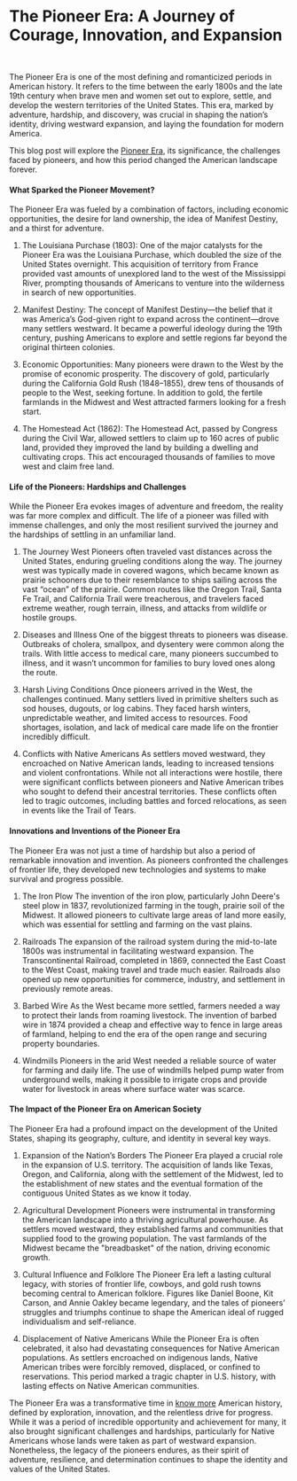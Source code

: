 <p><!-- x-tinymce/html --></p>
<h1>The Pioneer Era: A Journey of Courage, Innovation, and Expansion</h1>
<p>&nbsp;</p>
<p><!-- x-tinymce/html --></p>
<p>The Pioneer Era is one of the most defining and romanticized periods in American history. It refers to the time between the early 1800s and the late 19th century when brave men and women set out to explore, settle, and develop the western territories of the United States. This era, marked by adventure, hardship, and discovery, was crucial in shaping the nation&rsquo;s identity, driving westward expansion, and laying the foundation for modern America.</p>
<p>This blog post will explore the <a href="https://www.pioneerera.com/">Pioneer Era</a>, its significance, the challenges faced by pioneers, and how this period changed the American landscape forever.</p>
<h4>What Sparked the Pioneer Movement?</h4>
<p>The Pioneer Era was fueled by a combination of factors, including economic opportunities, the desire for land ownership, the idea of Manifest Destiny, and a thirst for adventure.</p>
<ol>
<li>
<p>The Louisiana Purchase (1803): One of the major catalysts for the Pioneer Era was the Louisiana Purchase, which doubled the size of the United States overnight. This acquisition of territory from France provided vast amounts of unexplored land to the west of the Mississippi River, prompting thousands of Americans to venture into the wilderness in search of new opportunities.</p>
</li>
<li>
<p>Manifest Destiny: The concept of Manifest Destiny&mdash;the belief that it was America&rsquo;s God-given right to expand across the continent&mdash;drove many settlers westward. It became a powerful ideology during the 19th century, pushing Americans to explore and settle regions far beyond the original thirteen colonies.</p>
</li>
<li>
<p>Economic Opportunities: Many pioneers were drawn to the West by the promise of economic prosperity. The discovery of gold, particularly during the California Gold Rush (1848&ndash;1855), drew tens of thousands of people to the West, seeking fortune. In addition to gold, the fertile farmlands in the Midwest and West attracted farmers looking for a fresh start.</p>
</li>
<li>
<p>The Homestead Act (1862): The Homestead Act, passed by Congress during the Civil War, allowed settlers to claim up to 160 acres of public land, provided they improved the land by building a dwelling and cultivating crops. This act encouraged thousands of families to move west and claim free land.</p>
</li>
</ol>
<h4>Life of the Pioneers: Hardships and Challenges</h4>
<p>While the Pioneer Era evokes images of adventure and freedom, the reality was far more complex and difficult. The life of a pioneer was filled with immense challenges, and only the most resilient survived the journey and the hardships of settling in an unfamiliar land.</p>
<ol>
<li>
<p>The Journey West Pioneers often traveled vast distances across the United States, enduring grueling conditions along the way. The journey west was typically made in covered wagons, which became known as prairie schooners due to their resemblance to ships sailing across the vast &ldquo;ocean&rdquo; of the prairie. Common routes like the Oregon Trail, Santa Fe Trail, and California Trail were treacherous, and travelers faced extreme weather, rough terrain, illness, and attacks from wildlife or hostile groups.</p>
</li>
<li>
<p>Diseases and Illness One of the biggest threats to pioneers was disease. Outbreaks of cholera, smallpox, and dysentery were common along the trails. With little access to medical care, many pioneers succumbed to illness, and it wasn&rsquo;t uncommon for families to bury loved ones along the route.</p>
</li>
<li>
<p>Harsh Living Conditions Once pioneers arrived in the West, the challenges continued. Many settlers lived in primitive shelters such as sod houses, dugouts, or log cabins. They faced harsh winters, unpredictable weather, and limited access to resources. Food shortages, isolation, and lack of medical care made life on the frontier incredibly difficult.</p>
</li>
<li>
<p>Conflicts with Native Americans As settlers moved westward, they encroached on Native American lands, leading to increased tensions and violent confrontations. While not all interactions were hostile, there were significant conflicts between pioneers and Native American tribes who sought to defend their ancestral territories. These conflicts often led to tragic outcomes, including battles and forced relocations, as seen in events like the Trail of Tears.</p>
</li>
</ol>
<h4>Innovations and Inventions of the Pioneer Era</h4>
<p>The Pioneer Era was not just a time of hardship but also a period of remarkable innovation and invention. As pioneers confronted the challenges of frontier life, they developed new technologies and systems to make survival and progress possible.</p>
<ol>
<li>
<p>The Iron Plow The invention of the iron plow, particularly John Deere's steel plow in 1837, revolutionized farming in the tough, prairie soil of the Midwest. It allowed pioneers to cultivate large areas of land more easily, which was essential for settling and farming on the vast plains.</p>
</li>
<li>
<p>Railroads The expansion of the railroad system during the mid-to-late 1800s was instrumental in facilitating westward expansion. The Transcontinental Railroad, completed in 1869, connected the East Coast to the West Coast, making travel and trade much easier. Railroads also opened up new opportunities for commerce, industry, and settlement in previously remote areas.</p>
</li>
<li>
<p>Barbed Wire As the West became more settled, farmers needed a way to protect their lands from roaming livestock. The invention of barbed wire in 1874 provided a cheap and effective way to fence in large areas of farmland, helping to end the era of the open range and securing property boundaries.</p>
</li>
<li>
<p>Windmills Pioneers in the arid West needed a reliable source of water for farming and daily life. The use of windmills helped pump water from underground wells, making it possible to irrigate crops and provide water for livestock in areas where surface water was scarce.</p>
</li>
</ol>
<h4>The Impact of the Pioneer Era on American Society</h4>
<p>The Pioneer Era had a profound impact on the development of the United States, shaping its geography, culture, and identity in several key ways.</p>
<ol>
<li>
<p>Expansion of the Nation&rsquo;s Borders The Pioneer Era played a crucial role in the expansion of U.S. territory. The acquisition of lands like Texas, Oregon, and California, along with the settlement of the Midwest, led to the establishment of new states and the eventual formation of the contiguous United States as we know it today.</p>
</li>
<li>
<p>Agricultural Development Pioneers were instrumental in transforming the American landscape into a thriving agricultural powerhouse. As settlers moved westward, they established farms and communities that supplied food to the growing population. The vast farmlands of the Midwest became the "breadbasket" of the nation, driving economic growth.</p>
</li>
<li>
<p>Cultural Influence and Folklore The Pioneer Era left a lasting cultural legacy, with stories of frontier life, cowboys, and gold rush towns becoming central to American folklore. Figures like Daniel Boone, Kit Carson, and Annie Oakley became legendary, and the tales of pioneers&rsquo; struggles and triumphs continue to shape the American ideal of rugged individualism and self-reliance.</p>
</li>
<li>
<p>Displacement of Native Americans While the Pioneer Era is often celebrated, it also had devastating consequences for Native American populations. As settlers encroached on indigenous lands, Native American tribes were forcibly removed, displaced, or confined to reservations. This period marked a tragic chapter in U.S. history, with lasting effects on Native American communities.</p>
</li>
</ol>
<p>The Pioneer Era was a transformative time in <a href="https://www.pioneerera.com/">know more</a> American history, defined by exploration, innovation, and the relentless drive for progress. While it was a period of incredible opportunity and achievement for many, it also brought significant challenges and hardships, particularly for Native Americans whose lands were taken as part of westward expansion. Nonetheless, the legacy of the pioneers endures, as their spirit of adventure, resilience, and determination continues to shape the identity and values of the United States.</p>
<p>&nbsp;</p>
